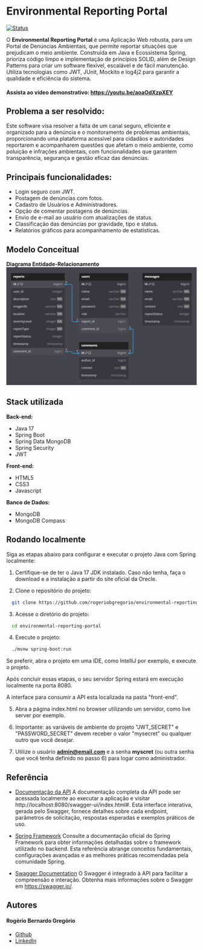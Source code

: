 # Environmental Reporting Portal
[![Status](https://img.shields.io/badge/Status-Concluído-brightgreen.svg)](https://github.com/seu-usuario/seu-projeto)

O **Environmental Reporting Portal** é uma Aplicação Web robusta, para um Portal de Denúncias Ambientais, que permite 
reportar situações que prejudicam o meio ambiente. Construída em Java e Ecossistema Spring, prioriza código limpo e implementação 
de princípios SOLID, além de Design Patterns para criar um software flexível, escalável e de fácil manutenção.
Utiliza tecnologias como JWT, JUnit, Mockito e log4j2 para garantir a qualidade e eficiência do sistema.

#### Assista ao vídeo demonstrativo: https://youtu.be/aoaOdXzpXEY

## Problema a ser resolvido:
Este software visa resolver a falta de um canal seguro, eficiente e organizado para a denúncia e o monitoramento de 
problemas ambientais, proporcionando uma plataforma acessível para cidadãos e autoridades reportarem e acompanharem 
questões que afetam o meio ambiente, como poluição e infrações ambientais, com funcionalidades que garantem transparência, 
segurança e gestão eficaz das denúncias.

## Principais funcionalidades:
- Login seguro com JWT.
- Postagem de denúncias com fotos.
- Cadastro de Usuários e Administradores.
- Opção de comentar postagens de denúncias.
- Envio de e-mail ao usuário com atualizações de status.
- Classificação das denúncias por gravidade, tipo e status.
- Relatórios gráficos para acompanhamento de estatísticas.

## Modelo Conceitual

**Diagrama Entidade-Relacionamento**
![diagram-der](https://github.com/rogeriobgregorio/environmental-reporting-portal/raw/main/diagrams/diagram-der.png)

## Stack utilizada

**Back-end:**
- Java 17
- Spring Boot
- Spring Data MongoDB
- Spring Security
- JWT

**Front-end:**
- HTML5
- CSS3
- Javascript

**Banco de Dados:**
- MongoDB
- MongoDB Compass

## Rodando localmente

Siga as etapas abaixo para configurar e executar o projeto Java com Spring localmente:

1. Certifique-se de ter o Java 17 JDK instalado. Caso não tenha, faça o download e a instalação a partir do site oficial da Orecle.

2. Clone o repositório do projeto:
```bash
  git clone https://github.com/rogeriobgregorio/environmental-reporting-portal
```

3. Acesse o diretório do projeto:
```bash
  cd environmental-reporting-portal
```

4. Execute o projeto:
```bash
  ./mvnw spring-boot:run
```
Se preferir, abra o projeto em uma IDE, como IntelliJ por exemplo, e execute o projeto.

Após concluir essas etapas, o seu servidor Spring estará em execução localmente na porta 8080.

A interface para consumir a API esta localizada na pasta "front-end".

5. Abra a página index.html no browser utilizando um servidor, como live server por exemplo.

6. Importante: as variáveis de ambiente do projeto "JWT_SECRET" e "PASSWORD_SECRET" devem receber o valor "mysecret" ou qualquer outro que você desejar.

7. Utilize o usuário **admin@email.com** e a senha **myscret** (ou outra senha que você tenha definido no passo 6) para logar como administrador.


## Referência

- [Documentação da API](http://localhost:8080/swagger-ui/index.html#)
  A documentação completa da API pode ser acessada localmente ao executar a aplicação e visitar http://localhost:8080/swagger-ui/index.html#. Esta interface interativa, gerada pelo Swagger, fornece detalhes sobre cada endpoint, parâmetros de solicitação, respostas esperadas e exemplos práticos de uso.

- [Spring Framework](https://spring.io/)
  Consulte a documentação oficial do Spring Framework para obter informações detalhadas sobre o framework utilizado no backend. Esta referência abrange conceitos fundamentais, configurações avançadas e as melhores práticas recomendadas pela comunidade Spring.

- [Swagger Documentation](https://swagger.io/)
  O Swagger é integrado à API para facilitar a compreensão e interação. Obtenha mais informações sobre o Swagger em https://swagger.io/.
## Autores
#### Rogério Bernardo Gregório
- [Github](https://github.com/rogeriobgregorio)
- [LinkedIn](https://www.linkedin.com/in/rogeriogregorio/)